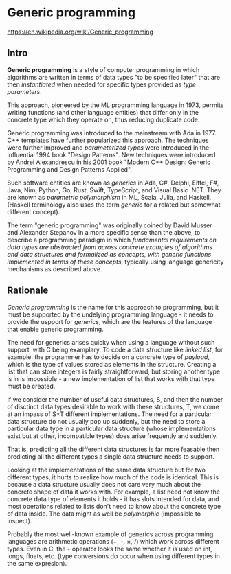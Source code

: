 # Generic programming

https://en.wikipedia.org/wiki/Generic_programming

## Intro

**Generic programming** is a style of computer programming in which algorithms are written in terms of data types "to be specified later" that are then *instantiated* when needed for specific types provided as *type parameters*.

This approach, pioneered by the ML programming language in 1973, permits writing functions (and other language entities) that differ only in the concrete type which they operate on, thus reducing duplicate code.

Generic programming was introduced to the mainstream with Ada in 1977. C++ templates have further popularized this approach. The techniques were further improved and *parameterized types* were introduced in the influential 1994 book "Design Patterns". New techniques were introduced by Andrei Alexandrescu in his 2001 book "Modern C++ Design: Generic Programming and Design Patterns Applied".

Such software entities are known as *generics* in Ada, C#, Delphi, Eiffel, F#, Java, Nim, Python, Go, Rust, Swift, TypeScript, and Visual Basic .NET. They are known as *parametric polymorphism* in ML, Scala, Julia, and Haskell. (Haskell terminology also uses the term *generic* for a related but somewhat different concept).

The term "generic programming" was originally coined by David Musser and Alexander Stepanov in a more specific sense than the above, to describe a programming paradigm in which *fundamental requirements on data types are abstracted from across concrete examples of algorithms and data structures and formalized as concepts, with generic functions implemented in terms of these concepts*, typically using language genericity mechanisms as described above.

## Rationale

*Generic programming* is the name for this approach to programming, but it must be supported by the undelying programming language - it needs to provide the uspport for *generics*, which are the features of the language that enable generic programming.

The need for generics arises quicky when using a language without such support, with C being examplary. To code a data structure like *linked list*, for example, the programmer has to decide on a concrete type of *payload*, which is the type of values stored as elements in the structure. Creating a list that can store integers is fairly straightforward, but storing another type is in is impossible - a new implementation of list that works with that type must be created.

If we consider the number of useful data structures, S, and then the number of disctinct data types desirable to work with these structures, T, we come at an impass of S×T different implementations. The need for a particular data structure do not usually pop up suddenly, but the need to store a particular data type in a particular data structure (whose implementations exist but at other, incompatible types) does arise frequently and suddenly.

That is, predicting all the different data structures is far more feasable then predicting all the different types a single data structure needs to support.

Looking at the implementations of the same data structure but for two different types, it hurts to realize how much of the code is identical. This is because a data structure usually does not care very much about the concrete shape of data it works with. For example, a list need not know the concrete data type of elements it holds - it has slots intended for data, and most operations related to lists don't need to know about the concrete type of data inside. The data might as well be *polymorphic* (impossible to inspect).

Probably the most well-known example of generics across programming languages are arithmetic operations (+, -, ×, /) which work across different types. Even in C, the `+` operator looks the same whether it is used on int, longs, floats, etc. (type conversions do occur when using different types in the same expresion).
